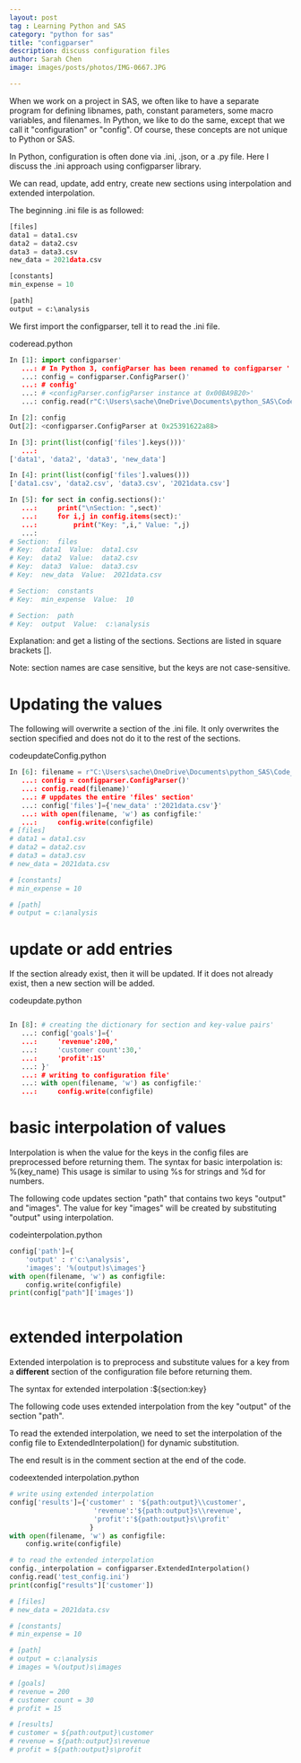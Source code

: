 ```yaml
---
layout: post
tag : Learning Python and SAS
category: "python for sas"
title: "configparser"
description: discuss configuration files 
author: Sarah Chen
image: images/posts/photos/IMG-0667.JPG

---
```

When we work on a project in SAS, we often like to have a separate program for defining libnames, path, constant parameters, some macro variables, and filenames.  In Python, we like to do the same, except that we call it "configuration" or "config".  Of course, these concepts are not unique to Python or SAS. 

In Python, configuration is often done via .ini, .json, or a .py file.  Here I discuss the .ini approach using configparser library. 

We can read, update, add entry, create new sections using interpolation and extended interpolation. 

The beginning .ini file is as followed:

```python
[files]
data1 = data1.csv
data2 = data2.csv
data3 = data3.csv
new_data = 2021data.csv

[constants]
min_expense = 10

[path]
output = c:\analysis
```

We first import the configparser, tell it to read the .ini file.   
<div class="code-head"><span>code</span>read.python</div>

```python
In [1]: import configparser'
   ...: # In Python 3, configParser has been renamed to configparser '
   ...: config = configparser.ConfigParser()'
   ...: # config'
   ...: # <configParser.configParser instance at 0x00BA9B20>'
   ...: config.read(r"C:\Users\sache\OneDrive\Documents\python_SAS\Code_only\learn_ini.ini")

In [2]: config
Out[2]: <configparser.ConfigParser at 0x25391622a88>

In [3]: print(list(config['files'].keys()))'
   ...:
['data1', 'data2', 'data3', 'new_data']

In [4]: print(list(config['files'].values()))
['data1.csv', 'data2.csv', 'data3.csv', '2021data.csv']

In [5]: for sect in config.sections():'
   ...:     print("\nSection: ",sect)'
   ...:     for i,j in config.items(sect):'
   ...:         print("Key: ",i," Value: ",j)
   ...:
# Section:  files
# Key:  data1  Value:  data1.csv
# Key:  data2  Value:  data2.csv
# Key:  data3  Value:  data3.csv
# Key:  new_data  Value:  2021data.csv

# Section:  constants
# Key:  min_expense  Value:  10

# Section:  path
# Key:  output  Value:  c:\analysis
```
Explanation: and get a listing of the sections. Sections are listed in square brackets [].

Note: section names are case sensitive, but the keys are not case-sensitive.

# Updating the values

The following will overwrite a section of the .ini file.  It only overwrites the section specified and does not do it to the rest of the sections. 
<div class="code-head"><span>code</span>updateConfig.python</div>

```python
In [6]: filename = r"C:\Users\sache\OneDrive\Documents\python_SAS\Code_only\learn_ini.ini"'
   ...: config = configparser.ConfigParser()'
   ...: config.read(filename)'
   ...: # uppdates the entire 'files' section'
   ...: config['files']={'new_data' :'2021data.csv'}'
   ...: with open(filename, 'w') as configfile:'
   ...:     config.write(configfile)
# [files]
# data1 = data1.csv
# data2 = data2.csv
# data3 = data3.csv
# new_data = 2021data.csv

# [constants]
# min_expense = 10

# [path]
# output = c:\analysis
```

# update or add entries
If the section already exist, then it will be updated.  If it does not already exist, then a new section will be added. 
<div class="code-head"><span>code</span>update.python</div>

```python

In [8]: # creating the dictionary for section and key-value pairs'
   ...: config['goals']={'
   ...:     'revenue':200,'
   ...:     'customer count':30,'
   ...:     'profit':15'
   ...: }'
   ...: # writing to configuration file'
   ...: with open(filename, 'w') as configfile:'
   ...:     config.write(configfile)
```

# basic interpolation of values
Interpolation is when the value for the keys in the config files are preprocessed before returning them. 
The syntax for basic interpolation is: %(key_name)
This usage is similar to using %s for strings and %d for numbers. 

The following code updates section "path" that contains two keys "output" and "images". The value for key "images" will be created by substituting "output" using interpolation.


<div class="code-head"><span>code</span>interpolation.python</div>

```python
config['path']={
    'output' : r'c:\analysis',
    'images': '%(output)s\images'}
with open(filename, 'w') as configfile:
    config.write(configfile)
print(config["path"]['images'])
 
```
# extended interpolation
Extended interpolation is to preprocess and substitute values for a key from a **different** section of the configuration file before returning them.

The syntax for extended interpolation :${section:key}

The following code uses extended interpolation from the key "output" of the section "path".

To read the extended interpolation, we need to set the interpolation of the config file to ExtendedInterpolation() for dynamic substitution. 

The end result is in the comment section at the end of the code. 

<div class="code-head"><span>code</span>extended interpolation.python</div>

```python
# write using extended interpolation
config['results']={'customer' : '${path:output}\\customer',
                     'revenue':'${path:output}s\\revenue',
                     'profit':'${path:output}s\\profit'
                    }
with open(filename, 'w') as configfile:
    config.write(configfile)

# to read the extended interpolation
config._interpolation = configparser.ExtendedInterpolation()
config.read('test_config.ini')
print(config["results"]['customer'])

# [files]
# new_data = 2021data.csv

# [constants]
# min_expense = 10

# [path]
# output = c:\analysis
# images = %(output)s\images

# [goals]
# revenue = 200
# customer count = 30
# profit = 15

# [results]
# customer = ${path:output}\customer
# revenue = ${path:output}s\revenue
# profit = ${path:output}s\profit
```



